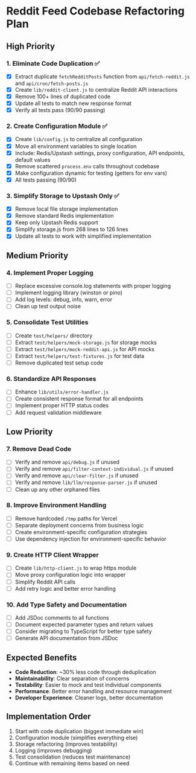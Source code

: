 # Reddit Feed Codebase Refactoring Plan

## High Priority

### 1. Eliminate Code Duplication ✅
- [x] Extract duplicate `fetchRedditPosts` function from `api/fetch-reddit.js` and `api/cron/fetch-posts.js`
- [x] Create `lib/reddit-client.js` to centralize Reddit API interactions
- [x] Remove 100+ lines of duplicated code
- [x] Update all tests to match new response format
- [x] Verify all tests pass (90/90 passing)

### 2. Create Configuration Module ✅
- [x] Create `lib/config.js` to centralize all configuration
- [x] Move all environment variables to single location
- [x] Include: Redis/Upstash settings, proxy configuration, API endpoints, default values
- [x] Remove scattered `process.env` calls throughout codebase
- [x] Make configuration dynamic for testing (getters for env vars)
- [x] All tests passing (90/90)

### 3. Simplify Storage to Upstash Only ✅
- [x] Remove local file storage implementation  
- [x] Remove standard Redis implementation
- [x] Keep only Upstash Redis support
- [x] Simplify storage.js from 268 lines to 126 lines
- [x] Update all tests to work with simplified implementation

## Medium Priority

### 4. Implement Proper Logging
- [ ] Replace excessive console.log statements with proper logging
- [ ] Implement logging library (winston or pino)
- [ ] Add log levels: debug, info, warn, error
- [ ] Clean up test output noise

### 5. Consolidate Test Utilities
- [ ] Create `test/helpers/` directory
- [ ] Extract `test/helpers/mock-storage.js` for storage mocks
- [ ] Extract `test/helpers/mock-reddit-api.js` for API mocks
- [ ] Extract `test/helpers/test-fixtures.js` for test data
- [ ] Remove duplicated test setup code

### 6. Standardize API Responses
- [ ] Enhance `lib/utils/error-handler.js`
- [ ] Create consistent response format for all endpoints
- [ ] Implement proper HTTP status codes
- [ ] Add request validation middleware

## Low Priority

### 7. Remove Dead Code
- [ ] Verify and remove `api/debug.js` if unused
- [ ] Verify and remove `api/filter-context-individual.js` if unused
- [ ] Verify and remove `api/clear-filter.js` if unused
- [ ] Verify and remove `lib/llm/response-parser.js` if unused
- [ ] Clean up any other orphaned files

### 8. Improve Environment Handling
- [ ] Remove hardcoded `/tmp` paths for Vercel
- [ ] Separate deployment concerns from business logic
- [ ] Create environment-specific configuration strategies
- [ ] Use dependency injection for environment-specific behavior

### 9. Create HTTP Client Wrapper
- [ ] Create `lib/http-client.js` to wrap https module
- [ ] Move proxy configuration logic into wrapper
- [ ] Simplify Reddit API calls
- [ ] Add retry logic and better error handling

### 10. Add Type Safety and Documentation
- [ ] Add JSDoc comments to all functions
- [ ] Document expected parameter types and return values
- [ ] Consider migrating to TypeScript for better type safety
- [ ] Generate API documentation from JSDoc

## Expected Benefits

- **Code Reduction**: ~30% less code through deduplication
- **Maintainability**: Clear separation of concerns
- **Testability**: Easier to mock and test individual components
- **Performance**: Better error handling and resource management
- **Developer Experience**: Cleaner logs, better documentation

## Implementation Order

1. Start with code duplication (biggest immediate win)
2. Configuration module (simplifies everything else)
3. Storage refactoring (improves testability)
4. Logging (improves debugging)
5. Test consolidation (reduces test maintenance)
6. Continue with remaining items based on need